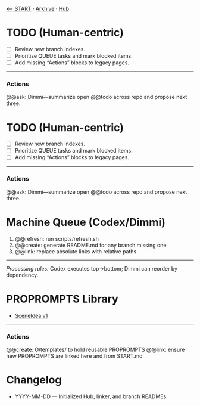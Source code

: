 [⟵ START](../START.md) · [Arkhive](../Arkhive/Arkhive.md) · [Hub](README.md)
# TODO (Human-centric)

- [ ] Review new branch indexes.
- [ ] Prioritize QUEUE tasks and mark blocked items.
- [ ] Add missing “Actions” blocks to legacy pages.

---

### Actions
@@ask: Dimmi—summarize open @@todo across repo and propose next three.

# TODO (Human-centric)

- [ ] Review new branch indexes.
- [ ] Prioritize QUEUE tasks and mark blocked items.
- [ ] Add missing “Actions” blocks to legacy pages.

---

### Actions
@@ask: Dimmi—summarize open @@todo across repo and propose next three.

# Machine Queue (Codex/Dimmi)

1. @@refresh: run scripts/refresh.sh
2. @@create: generate README.md for any branch missing one
3. @@link: replace absolute links with relative paths

---

*Processing rules:* Codex executes top→bottom; Dimmi can reorder by dependency.

# PROPROMPTS Library

- [SceneIdea v1](../templates/PROPROMPT-SceneIdea.md)

---

### Actions
@@create: O/templates/ to hold reusable PROPROMPTS
@@link: ensure new PROPROMPTS are linked here and from START.md

# Changelog
- YYYY-MM-DD — Initialized Hub, linker, and branch READMEs.
